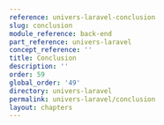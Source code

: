```yaml
---
reference: univers-laravel-conclusion
slug: conclusion
module_reference: back-end
part_reference: univers-laravel
concept_reference: ''
title: Conclusion
description: ''
order: 59
global_order: '49'
directory: univers-laravel
permalink: univers-laravel/conclusion
layout: chapters
---
```

